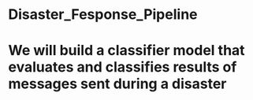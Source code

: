 # Disaster_Fesponse_Pipeline

# We will build a classifier model that evaluates and classifies results of messages sent during a disaster
